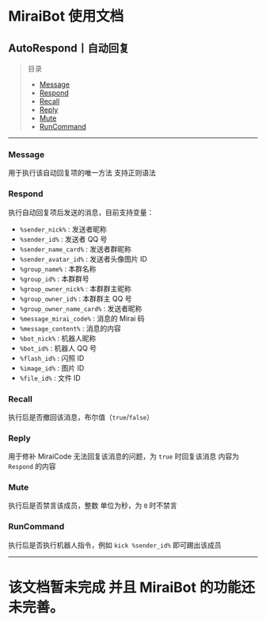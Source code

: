 # MiraiBot 使用文档

## AutoRespond丨自动回复

> 目录
> - [Message](#Message)
> - [Respond](#Respond)
> - [Recall](#Recall)
> - [Reply](#Reply)
> - [Mute](#Mute)
> - [RunCommand](#RunCommand)

---

### Message
用于执行该自动回复项的唯一方法
支持正则语法

### Respond
执行自动回复项后发送的消息，目前支持变量：
- `%sender_nick%` : 发送者昵称
- `%sender_id%` : 发送者 QQ 号
- `%sender_name_card%` : 发送者群昵称
- `%sender_avatar_id%` : 发送者头像图片 ID
- `%group_name%` : 本群名称
- `%group_id%` : 本群群号
- `%group_owner_nick%` : 本群群主昵称
- `%group_owner_id%` : 本群群主 QQ 号
- `%group_owner_name_card%` : 发送者昵称
- `%message_mirai_code%` : 消息的 Mirai 码
- `%message_content%` : 消息的内容
- `%bot_nick%` : 机器人昵称
- `%bot_id%` : 机器人 QQ 号
- `%flash_id%` : 闪照 ID
- `%image_id%` : 图片 ID
- `%file_id%` : 文件 ID

### Recall
执行后是否撤回该消息，布尔值（`true`/`false`）

### Reply
用于修补 MiraiCode 无法回复该消息的问题，为 `true` 时回复该消息 内容为 `Respond` 的内容

### Mute
执行后是否禁言该成员，整数 单位为秒，为 `0` 时不禁言

### RunCommand
执行后是否执行机器人指令，例如 `kick %sender_id%` 即可踢出该成员

---

# 该文档暂未完成 并且 MiraiBot 的功能还未完善。
